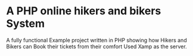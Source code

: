 # A PHP  online hikers and bikers System 
A fully functional Example project written in PHP showing how Hikers and Bikers can  Book their tickets from their comfort
Used Xamp as the server.


